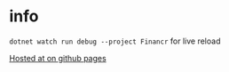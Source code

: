 # info

`dotnet watch run debug --project Financr` for live reload

[Hosted at on github pages](https://davewhiteford.github.io/Financr/)